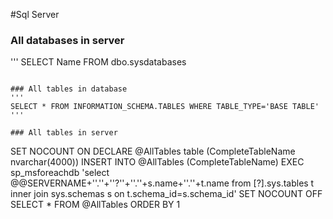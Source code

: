 #Sql Server

### All databases in server
'''
SELECT Name FROM dbo.sysdatabases
```

### All tables in database
'''
SELECT * FROM INFORMATION_SCHEMA.TABLES WHERE TABLE_TYPE='BASE TABLE'
'''

### All tables in server
```
SET NOCOUNT ON
DECLARE @AllTables table (CompleteTableName nvarchar(4000))
INSERT INTO @AllTables (CompleteTableName)
    EXEC sp_msforeachdb 'select @@SERVERNAME+''.''+''?''+''.''+s.name+''.''+t.name from [?].sys.tables t inner join sys.schemas s on t.schema_id=s.schema_id'
SET NOCOUNT OFF
SELECT * FROM @AllTables ORDER BY 1
```
